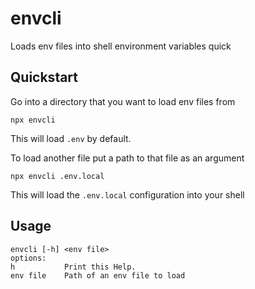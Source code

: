 # envcli

Loads env files into shell environment variables quick

## Quickstart

Go into a directory that you want to load env files from

```
npx envcli
```

This will load `.env` by default.

To load another file put a path to that file as an argument

```
npx envcli .env.local
```

This will load the `.env.local` configuration into your shell

## Usage

```
envcli [-h] <env file>
options:
h           Print this Help.
env file    Path of an env file to load
```
